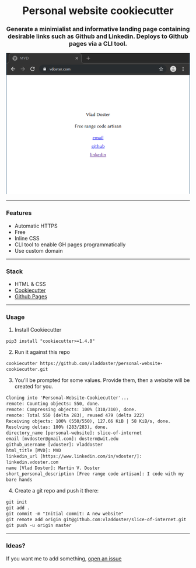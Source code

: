 <div align="center">

# Personal website cookiecutter

### Generate a minimialist and informative landing page containing desirable links such as Github and Linkedin. Deploys to Github pages via a CLI tool.

![Generated website](example.png)

</div>

---

### Features

- Automatic HTTPS
- Free
- Inline CSS
- CLI tool to enable GH pages programmatically
- Use custom domain

---

### Stack

- HTML & CSS
- [Cookiecutter](https://cookiecutter.readthedocs.io/en/latest/)
- [Github Pages](https://pages.github.com/)

---

### Usage

1. Install Cookiecutter

```
pip3 install "cookiecutter>=1.4.0"
```

2. Run it against this repo

```
cookiecutter https://github.com/vladdoster/personal-website-cookiecutter.git
```

3. You'll be prompted for some values. Provide them, then a website will be created for you.

```
Cloning into 'Personal-Website-Cookiecutter'...
remote: Counting objects: 550, done.
remote: Compressing objects: 100% (310/310), done.
remote: Total 550 (delta 283), reused 479 (delta 222)
Receiving objects: 100% (550/550), 127.66 KiB | 58 KiB/s, done.
Resolving deltas: 100% (283/283), done.
directory_name [personal-website]: slice-of-internet
email [mvdoster@gmail.com]: dosterm@wit.edu
github_username [vdoster]: vladdoster
html_title [MVD]: MVD
linkedin_url [https://www.linkedin.com/in/vdoster/]: linkedin.vdoster.com
name [Vlad Doster]: Martin V. Doster
short_personal_description [Free range code artisan]: I code with my bare hands
```

4. Create a git repo and push it there:

```
git init
git add .
git commit -m "Initial commit: A new website"
git remote add origin git@github.com:vladdoster/slice-of-internet.git
git push -u origin master
```

---

### Ideas?

If you want me to add something, [open an issue](https://github.com/vladdoster/minimal-personal-website-cookiecutter/issues/new)
